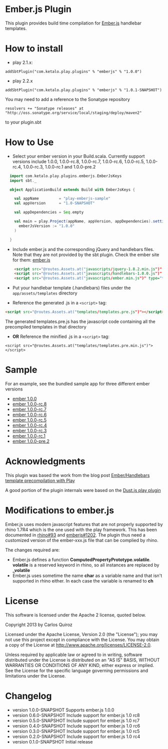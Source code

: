 # Ember.js Plugin

This plugin provides build time compilation for [Ember.js](https://github.com/emberjs/ember.js) handlebar templates.

# How to install

* play 2.1.x:

```
addSbtPlugin("com.ketalo.play.plugins" % "emberjs" % "1.0.0")
``` 

* play 2.2.x

```
addSbtPlugin("com.ketalo.play.plugins" % "emberjs" % "1.0.1-SNAPSHOT")
```

You may need to add a reference to the Sonatype repository
```
resolvers += "Sonatype releases" at "http://oss.sonatype.org/service/local/staging/deploy/maven2"
```

to your plugin.sbt

# How to Use

* Select your ember version in your Build.scala. Currently support versions include 1.0.0, 1.0.0-rc.8, 1.0.0-rc.7, 1.0.0-rc.6, 1.0.0-rc.5, 1.0.0-rc.4, 1.0.0-rc.3, 1.0.0-rc.1 and 1.0.0-pre.2

```scala
  import com.ketalo.play.plugins.emberjs.EmberJsKeys
  import sbt._

  object ApplicationBuild extends Build with EmberJsKeys {

    val appName         = "play-emberjs-sample"
    val appVersion      = "1.0-SNAPSHOT"

    val appDependencies = Seq.empty

    val main = play.Project(appName, appVersion, appDependencies).settings(
      emberJsVersion := "1.0.0"
    )

  }
```

* Include ember.js and the corresponding jQuery and handlebars files. Note that they are not provided by the sbt plugin. Check the ember site for them: [ember.js](https://ember.js) 
```html
    <script src="@routes.Assets.at("javascripts/jquery-1.8.2.min.js")" type="text/javascript"></script>
    <script src="@routes.Assets.at("javascripts/handlebars-1.0.0.js")" type="text/javascript"></script>
    <script src="@routes.Assets.at("javascripts/ember.min.js")" type="text/javascript"></script>
```

* Put your handlebar template (.handlebars) files under the ```app/assets/templates``` directory

* Reference the generated .js in a  ```<script>``` tag:
```html
<script src="@routes.Assets.at("templates/templates.pre.js")"></script>
```

The generated templates.pre.js has the javascript code containing all the precompiled templates in that directory

* **OR** Reference the minified .js in a  ```<script>``` tag:
```
<script src="@routes.Assets.at("templates/templates.pre.min.js")"></script>
```

# Sample

For an example, see the bundled sample app for three different ember versions

* [ember 1.0.0](/sample-1.0.0)
* [ember 1.0.0-rc.8](/sample-1.0.0-rc.8)
* [ember 1.0.0-rc.7](/sample-1.0.0-rc.7)
* [ember 1.0.0-rc.6](/sample-1.0.0-rc.6)
* [ember 1.0.0-rc.5](/sample-1.0.0-rc.5)
* [ember 1.0.0-rc.4](/sample-1.0.0-rc.4)
* [ember 1.0.0-rc.3](/sample-1.0.0-rc.3)
* [ember 1.0.0-rc.1](/sample-1.0.0-rc.1)
* [ember 1.0.0-pre.2](/sample-1.0.0-pre.2)

# Acknowledgments

This plugin was based the work from the blog post [Ember/Handlebars template precompilation with Play](http://eng.netwallet.com/2012/04/25/emberhandlebars-template-precompilation-with-play/)

A good portion of the plugin internals were based on the [Dust.js play plugin](https://github.com/typesafehub/play-plugins/tree/master/dust)

# Modifications to ember.js

Ember.js uses modern javascript features that are not properly supported by rhino 1.7R4 which is the one used with the play framework.
This has been documented in [rhino#93](https://github.com/mozilla/rhino/issues/93) and [emberjs#1202](https://github.com/emberjs/ember.js/issues/1202).
The plugin thus need a customized version of the ember-xxx.js file that can be complied by rhino.

The changes required are:

* Ember.js defines a function **ComputedPropertyPrototype.volatile**. **volatile** is a reserved keyword in rhino, so all instances are replaced by **_volatile**
* Ember.js uses sometime the name **char** as a variable name and that isn't supported in rhino either. In each case the variable is renamed to **ch**

# License

This software is licensed under the Apache 2 license, quoted below.

Copyright 2013 by Carlos Quiroz

Licensed under the Apache License, Version 2.0 (the "License"); you may not use this project except in compliance with the License. You may obtain a copy of the License at http://www.apache.org/licenses/LICENSE-2.0.

Unless required by applicable law or agreed to in writing, software distributed under the License is distributed on an "AS IS" BASIS, WITHOUT WARRANTIES OR CONDITIONS OF ANY KIND, either express or implied. See the License for the specific language governing permissions and limitations under the License.

# Changelog

* version 1.0.0-SNAPSHOT Supports ember.js 1.0.0
* version 0.6.0-SNAPSHOT Include support for ember.js 1.0 rc8
* version 0.5.0-SNAPSHOT Include support for ember.js 1.0 rc7
* version 0.4.0-SNAPSHOT Include support for ember.js 1.0 rc6
* version 0.3.0-SNAPSHOT Include support for ember.js 1.0 rc5
* version 0.2.0-SNAPSHOT Include support for ember.js 1.0 rc4
* version 0.1.0-SNAPSHOT Initial release